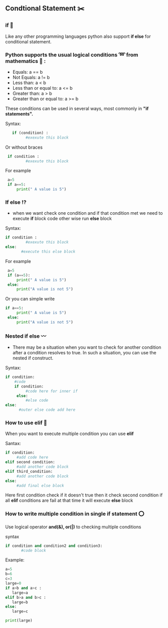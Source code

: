 ## Condtional Statement :scissors:

### if :pushpin:

Like any other programming languages python also support **if else** for conditional statement. 

### Python supports the usual logical conditions  :loop: from mathematics :green_book: :
  - Equals: a == b
  - Not Equals: a != b
  - Less than: a < b
  - Less than or equal to: a <= b
  - Greater than: a > b
  - Greater than or equal to: a >= b

These conditions can be used in several ways, most commonly in **"if statements".**

Syntax:
```python
   if (condition) :
         #exexute this block
```
Or without braces
```python
 if condition :
         #exexute this block
```

For example
```python
 a=5
 if a==5:
     print(" A value is 5")
```

### If else :interrobang:
- when we want check one condition and if that condition met we need to execute **if** block code other wise run **else** block

Syntax:
```python
if condition :
         #exexute this block
else:
       #execute this else block
```

For example
```python
 a=5
 if (a==5):
     print(" A value is 5")
 else:
     print("A value is not 5") 
```
Or you can simple write
```python
if a==5:
     print(" A value is 5")
 else:
     print("A value is not 5") 
```

### Nested if else :wavy_dash:
- There may be a situation when you want to check for another condition after a condition resolves to true. 
  In such a situation, you can use the nested if construct.

Syntax:
```PYTHON
if condition:
    #code
    if condition:
         #code here for inner if
     else:
         #else code
else:
      #outer else code add here
```

### How to use elif :small_red_triangle:
When you want to execute multiple condition you can use **elif**

Santax:
```python
if condition:
     #add code here
elif second condition: 
     #add another code block
elif third_condition: 
     #add another code block
else:
     #add final else block
```
Here first condition check if it doesn't true then it check second condition if all **elif** conditions are fail at that time it will execute **else** block

### How to write multiple condition in single if statement :o:
Use logical operator **and(&), or(|)** to checking multiple conditions

syntax
```python
if condition and condition2 and condition3:
       #code block
```

Example:
```python
a=5
b=6
c=3
large=0
if a>b and a>c :
   large=a
elif b>a and b>c :
   large=b
else:
   large=c

print(large) 
```
